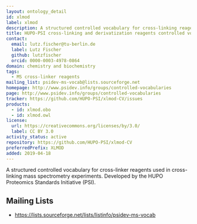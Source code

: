 ```yaml
---
layout: ontology_detail
id: xlmod
label: xlmod
description: A structured controlled vocabulary for cross-linking reagents used with proteomics mass spectrometry.
title: HUPO-PSI cross-linking and derivatization reagents controlled vocabulary
contact:
  email: lutz.fischer@tu-berlin.de
  label: Lutz Fischer
  github: lutzfischer
  orcid: 0000-0003-4978-0864
domain: chemistry and biochemistry
tags:
  - MS cross-linker reagents
mailing_list: psidev-ms-vocab@lists.sourceforge.net
homepage: http://www.psidev.info/groups/controlled-vocabularies
page: http://www.psidev.info/groups/controlled-vocabularies
tracker: https://github.com/HUPO-PSI/xlmod-CV/issues
products:
  - id: xlmod.obo
  - id: xlmod.owl
license:
  url: https://creativecommons.org/licenses/by/3.0/
  label: CC BY 3.0
activity_status: active
repository: https://github.com/HUPO-PSI/xlmod-CV
preferredPrefix: XLMOD
added: 2019-04-18
---
```


A structured controlled vocabulary for cross-linker reagents used in cross-linking mass spectrometry experiments. Developed by the HUPO Proteomics Standards Initiative (PSI).

## Mailing Lists

 * https://lists.sourceforge.net/lists/listinfo/psidev-ms-vocab
